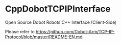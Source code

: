 # CppDobotTCPIPInterface
Open Source Dobot Robots C++ Interface (Client-Side)

Please refer to https://github.com/Dobot-Arm/TCP-IP-Protocol/blob/master/README-EN.md.
